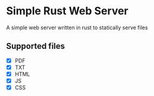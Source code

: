 # Simple Rust Web Server

A simple web server written in rust to statically serve files

## Supported files

- [x] PDF
- [x] TXT
- [x] HTML
- [x] JS
- [x] CSS
